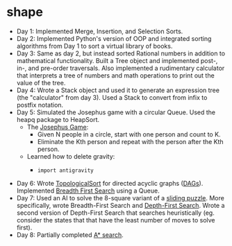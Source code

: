 # shape
- Day 1: Implemented Merge, Insertion, and Selection Sorts.
- Day 2: Implemented Python's version of OOP and integrated sorting algorithms from Day 1 to sort a virtual library of books.
- Day 3: Same as day 2, but instead sorted Rational numbers in addition to mathematical functionality. Built a Tree object and implemented post-, in-, and pre-order traversals. Also implemented a rudimentary calculator that interprets a tree of numbers and math operations to print out the value of the tree.
- Day 4: Wrote a Stack object and used it to generate an expression tree (the "calculator" from day 3). Used a Stack to convert from infix to postfix notation.
- Day 5: Simulated the Josephus game with a circular Queue. Used the heapq package to HeapSort.
  - The [Josephus Game](https://en.wikipedia.org/wiki/Josephus_problem):
    - Given N people in a circle, start with one person and count to K.
    - Eliminate the Kth person and repeat with the person after the Kth person.
  - Learned how to delete gravity:
    - ```
      import antigravity
      ```
- Day 6: Wrote [TopologicalSort](https://en.wikipedia.org/wiki/Topological_sorting) for directed acyclic graphs ([DAGs](https://en.wikipedia.org/wiki/Directed_acyclic_graph)). Implemented [Breadth First Search](https://en.wikipedia.org/wiki/Breadth-first_search) using a Queue.
- Day 7: Used an AI to solve the 8-square variant of a [sliding puzzle](https://en.wikipedia.org/wiki/Sliding_puzzle). More specifically, wrote Breadth-First Search and [Depth-First Search](https://en.wikipedia.org/wiki/Depth-first_search). Wrote a second version of Depth-First Search that searches heuristically (eg. consider the states that that have the least number of moves to solve first).
- Day 8: Partially completed [A* search](https://en.wikipedia.org/wiki/A*_search_algorithm).
